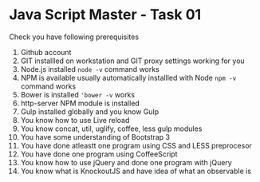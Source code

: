 Java Script Master - Task 01
============================

Check you have following prerequisites

1. Github account 
2. GIT installled on workstation and GIT proxy settings working for you
3. Node.js installed `node -v` command works
4. NPM is available usually automatically installled with Node `npm -v` command works
5. Bower is installed `'bower -v` works
6. http-server NPM module is installed
7. Gulp installed globally and you know Gulp
8. You know how to use Live reload
9. You know concat, util, uglify, coffee, less gulp modules
10. You have some understanding of Bootstrap 3
11.  You have done atleastt one program using CSS and LESS preprocesor
12. You have done one program using CoffeeScript
13. You know how to use jQuery and done one program with jQuery
14. You know what is KnockoutJS and have idea of what an observable is
